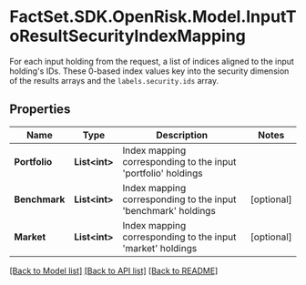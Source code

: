 # FactSet.SDK.OpenRisk.Model.InputToResultSecurityIndexMapping
For each input holding from the request, a list of indices aligned to the input holding's IDs. These 0-based index values key into the security dimension of the results arrays and the `labels.security.ids` array.

## Properties

Name | Type | Description | Notes
------------ | ------------- | ------------- | -------------
**Portfolio** | **List&lt;int&gt;** | Index mapping corresponding to the input &#39;portfolio&#39; holdings | 
**Benchmark** | **List&lt;int&gt;** | Index mapping corresponding to the input &#39;benchmark&#39; holdings | [optional] 
**Market** | **List&lt;int&gt;** | Index mapping corresponding to the input &#39;market&#39; holdings | [optional] 

[[Back to Model list]](../README.md#documentation-for-models) [[Back to API list]](../README.md#documentation-for-api-endpoints) [[Back to README]](../README.md)

